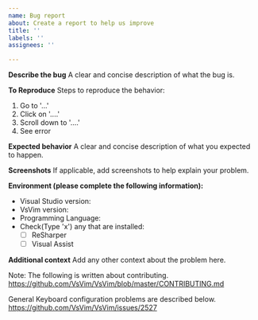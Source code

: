 ```yaml
---
name: Bug report
about: Create a report to help us improve
title: ''
labels: ''
assignees: ''

---
```


**Describe the bug**
A clear and concise description of what the bug is.

**To Reproduce**
Steps to reproduce the behavior:

1.  Go to '...'
2.  Click on '....'
3.  Scroll down to '....'
4.  See error

**Expected behavior**
A clear and concise description of what you expected to happen.

**Screenshots**
If applicable, add screenshots to help explain your problem.

**Environment (please complete the following information):**

- Visual Studio version:
- VsVim version:
- Programming Language:
- Check(Type 'x') any that are installed:
    - [ ] ReSharper
    - [ ] Visual Assist

**Additional context**
Add any other context about the problem here.

Note:
The following is written about contributing.
https://github.com/VsVim/VsVim/blob/master/CONTRIBUTING.md

General Keyboard configuration problems are described below.
https://github.com/VsVim/VsVim/issues/2527
